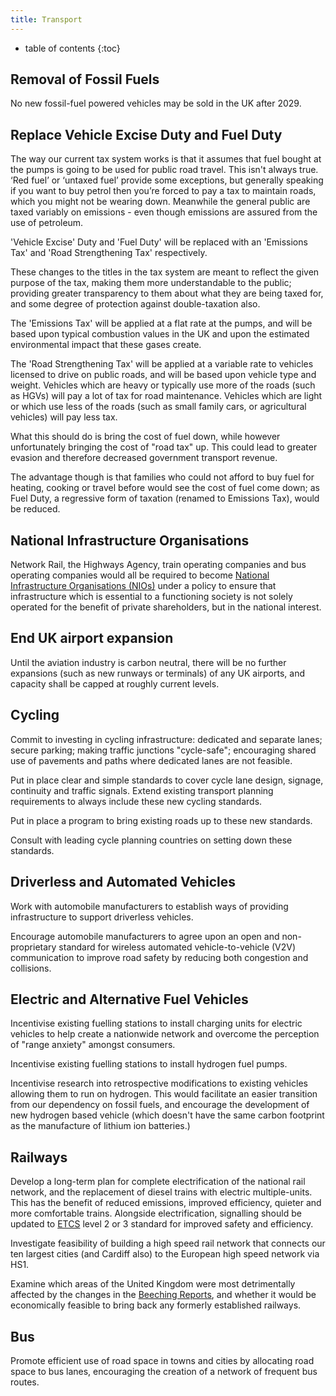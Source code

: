 ```yaml
---
title: Transport
---
```


* table of contents
{:toc}

## Removal of Fossil Fuels

No new fossil-fuel powered vehicles may be sold in the UK after 2029.

## Replace Vehicle Excise Duty and Fuel Duty

The way our current tax system works is that it assumes that fuel bought at the pumps is going to be used for public road travel. This isn't always true. ‘Red fuel’ or ‘untaxed fuel’ provide some exceptions, but generally speaking if you want to buy petrol then you’re forced to pay a tax to maintain roads, which you might not be wearing down. Meanwhile the general public are taxed variably on emissions - even though emissions are assured from the use of petroleum.

'Vehicle Excise' Duty and 'Fuel Duty' will be replaced with an 'Emissions Tax' and 'Road Strengthening Tax' respectively.

These changes to the titles in the tax system are meant to reflect the given purpose of the tax, making them more understandable to the public; providing greater transparency to them about what they are being taxed for, and some degree of protection against double-taxation also.

The 'Emissions Tax' will be applied at a flat rate at the pumps, and will be based upon typical combustion values in the UK and upon the estimated environmental impact that these gases create.

The 'Road Strengthening Tax' will be applied at a variable rate to vehicles licensed to drive on public roads, and will be based upon vehicle type and weight. Vehicles which are heavy or typically use more of the roads (such as HGVs) will pay a lot of tax for road maintenance. Vehicles which are light or which use less of the roads (such as small family cars, or agricultural vehicles) will pay less tax.

What this should do is bring the cost of fuel down, while however unfortunately bringing the cost of "road tax" up. This could lead to greater evasion and therefore decreased government transport revenue.

The advantage though is that families who could not afford to buy fuel for heating, cooking or travel before would see the cost of fuel come down; as Fuel Duty, a regressive form of taxation (renamed to Emissions Tax), would be reduced.

## National Infrastructure Organisations

Network Rail, the Highways Agency, train operating companies and bus operating companies would all be required to become [National Infrastructure Organisations (NIOs)](infrastructure.html) under a policy to ensure that infrastructure which is essential to a functioning society is not solely operated for the benefit of private shareholders, but in the national interest.

## End UK airport expansion

Until the aviation industry is carbon neutral, there will be no further expansions (such as new runways or terminals) of any UK airports, and capacity shall be capped at roughly current levels.

## Cycling

Commit to investing in cycling infrastructure: dedicated and separate lanes; secure parking; making traffic junctions "cycle-safe"; encouraging shared use of pavements and paths where dedicated lanes are not feasible.

Put in place clear and simple standards to cover cycle lane design, signage, continuity and traffic signals. Extend existing transport planning requirements to always include these new cycling standards.

Put in place a program to bring existing roads up to these new standards.

Consult with leading cycle planning countries on setting down these standards.

## Driverless and Automated Vehicles

Work with automobile manufacturers to establish ways of providing infrastructure to support driverless vehicles.

Encourage automobile manufacturers to agree upon an open and non-proprietary standard for wireless automated vehicle-to-vehicle (V2V) communication to improve road safety by reducing both congestion and collisions.

## Electric and Alternative Fuel Vehicles

Incentivise existing fuelling stations to install charging units for electric vehicles to help create a nationwide network and overcome the perception of "range anxiety" amongst consumers.

Incentivise existing fuelling stations to install hydrogen fuel pumps.

Incentivise research into retrospective modifications to existing vehicles allowing them to run on hydrogen. This would facilitate an easier transition from our dependency on fossil fuels, and encourage the development of new hydrogen based vehicle (which doesn't have the same carbon footprint as the manufacture of lithium ion batteries.)

## Railways

Develop a long-term plan for complete electrification of the national rail network, and the replacement of diesel trains with electric multiple-units. This has the benefit of reduced emissions, improved efficiency, quieter and more comfortable trains. Alongside electrification, signalling should be updated to [ETCS](http://en.wikipedia.org/wiki/European_Train_Control_System) level 2 or 3 standard for improved safety and efficiency.

Investigate feasibility of building a high speed rail network that connects our ten largest cities (and Cardiff also) to the European high speed network via HS1.

Examine which areas of the United Kingdom were most detrimentally affected by the changes in the [Beeching Reports](https://en.wikipedia.org/wiki/Beeching_cuts), and whether it would be economically feasible to bring back any formerly established railways.

## Bus

Promote efficient use of road space in towns and cities by allocating road space to bus lanes, encouraging the creation of a network of frequent bus routes.
